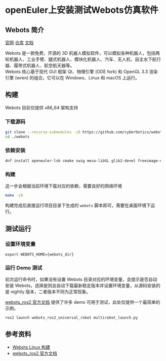 # openEuler上安装测试Webots仿真软件

## Webots 简介
[官网](https://cyberbotics.com/)  [仓库](https://github.com/cyberbotics/webots) [文档](https://cyberbotics.com/doc/guide/menu) 

Webots 是一款免费，开源的 3D 机器人模拟软件，可以模拟各种机器人，包括两轮机器人、工业手臂、腿式机器人、模块化机器人、汽车、无人机、自主水下航行器、履带式机器人、航空航天器等。  
Webots 核心基于现代 GUI 框架 Qt、物理引擎 (ODE fork) 和 OpenGL 3.3 渲染引擎 (wren) 的组合。它可以在 Windows、Linux 和 macOS 上运行。

## 构建
Webots 目前仅提供 x86_64 架构支持  
### 下载源码
```bash
git clone --recurse-submodules -j8 https://github.com/cyberbotics/webots.git
cd ./webots
```
### 依赖安装
```bash
dnf install openeuler-lsb cmake swig mesa-libGL glib2-devel freeimage-devel freetype-devel libxml2-devel boost-devel libssh-devel libzip readline-devel pbzip2 wget zip unzip glm-devel stb_image-devel stb_image_write-devel
```
### 构建
这一步会根据当前环境下载对应的依赖，需要良好的网络环境
```bash
make -j8
```
构建完成后直接运行项目目录下生成的 `webots` 脚本即可，需要在桌面环境下运行。

## 测试运行
### 设置环境变量
```
export WEBOTS_HOME={webots_dir}
```

### 运行 Demo 测试
初次运行命令时，如果没有设置 Webots 目录对应的环境变量，会提示是否自动安装 Webots。选择是则会自动下载最新稳定版本并设置环境变量，从源码安装的是 nightly 版本，二者版本不同为正常现象。

[webots_ros2 官方文档](https://github.com/cyberbotics/webots_ros2/wiki/Examples) 提供了许多 demo 可用于测试，此处仅提供一个最简单的示例。

```bash
ros2 launch webots_ros2_universal_robot multirobot_launch.py
```

## 参考资料
- [Webots Linux 构建](https://github.com/cyberbotics/webots/wiki/Linux-installation/)
- [webots_ros2 官方文档](https://github.com/cyberbotics/webots_ros2/wiki/Examples)